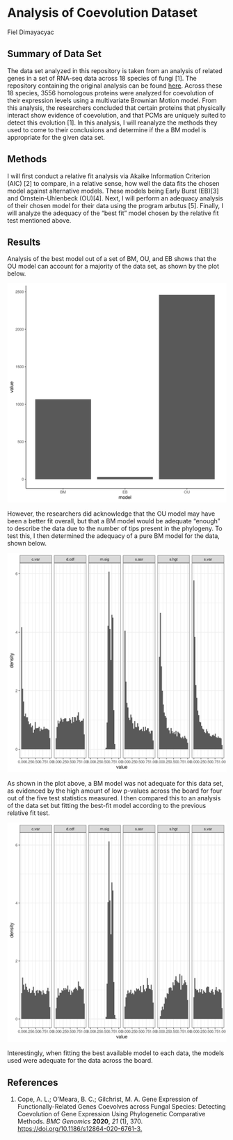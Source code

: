 Analysis of Coevolution Dataset
================
Fiel Dimayacyac

## Summary of Data Set

The data set analyzed in this repository is taken from an analysis of
related genes in a set of RNA-seq data across 18 species of fungi \[1\].
The repository containing the original analysis can be found
[here](https://github.com/acope3/GeneExpression_coevolution). Across
these 18 species, 3556 homologous proteins were analyzed for coevolution
of their expression levels using a multivariate Brownian Motion model.
From this analysis, the researchers concluded that certain proteins that
physically interact show evidence of coevolution, and that PCMs are
uniquely suited to detect this evolution \[1\]. In this analysis, I will
reanalyze the methods they used to come to their conclusions and
determine if the a BM model is appropriate for the given data set.

## Methods

I will first conduct a relative fit analysis via Akaike Information
Criterion (AIC) \[2\] to compare, in a relative sense, how well the data
fits the chosen model against alternative models. These models being
Early Burst (EB)\[3\] and Ornstein-Uhlenbeck (OU)\[4\]. Next, I will
perform an adequacy analysis of their chosen model for their data using
the program arbutus \[5\]. Finally, I will analyze the adequacy of the
“best fit” model chosen by the relative fit test mentioned above.

## Results

Analysis of the best model out of a set of BM, OU, and EB shows that the
OU model can account for a majority of the data set, as shown by the
plot below.

![](AIC.png)

However, the researchers did acknowledge that the OU model may have been
a better fit overall, but that a BM model would be adequate “enough” to
describe the data due to the number of tips present in the phylogeny. To
test this, I then determined the adequacy of a pure BM model for the
data, shown below.

![](arbutus_BM.png)

As shown in the plot above, a BM model was not adequate for this data
set, as evidenced by the high amount of low p-values across the board
for four out of the five test statistics measured. I then compared this
to an analysis of the data set but fitting the best-fit model according
to the previous relative fit test.

![](arbutus_results.png)

Interestingly, when fitting the best available model to each data, the
models used were adequate for the data across the board.

## References

1.  Cope, A. L.; O’Meara, B. C.; Gilchrist, M. A. Gene Expression of
    Functionally-Related Genes Coevolves across Fungal Species:
    Detecting Coevolution of Gene Expression Using Phylogenetic
    Comparative Methods. *BMC Genomics* **2020**, *21* (1), 370.
    <https://doi.org/10.1186/s12864-020-6761-3.>
